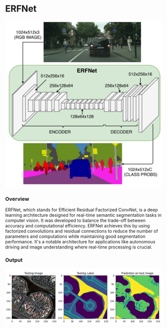 # ERFNet
![](/Assets/Images/ERFNet_complete.png)
### Overview
ERFNet, which stands for Efficient Residual Factorized ConvNet, is a deep learning architecture designed for   real-time semantic segmentation tasks in computer vision. It was developed to balance the trade-off between accuracy and computational efficiency. ERFNet achieves this by using factorized convolutions and residual connections to reduce  the number of parameters and computations while maintaining good segmentation performance. It's a notable architecture for applications like autonomous driving and image understanding where real-time processing is crucial.
### Output
![](/Assets/Images/ERFNet_out.png)
